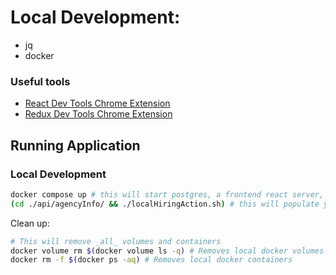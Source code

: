 # Local Development:

- jq
- docker

### Useful tools

- [React Dev Tools Chrome Extension](https://github.com/facebook/react)
- [Redux Dev Tools Chrome Extension](https://github.com/reduxjs/redux-devtools)

## Running Application

### Local Development

```sh
docker compose up # this will start postgres, a frontend react server, and the backend API server
(cd ./api/agencyInfo/ && ./localHiringAction.sh) # this will populate your database wtih the basic demo application.
```

<!-- Testing:

```sh
docker compose run --rm api npm run test
``` -->

Clean up:

```sh
# This will remove _all_ volumes and containers
docker volume rm $(docker volume ls -q) # Removes local docker volumes
docker rm -f $(docker ps -aq) # Removes local docker containers
```
